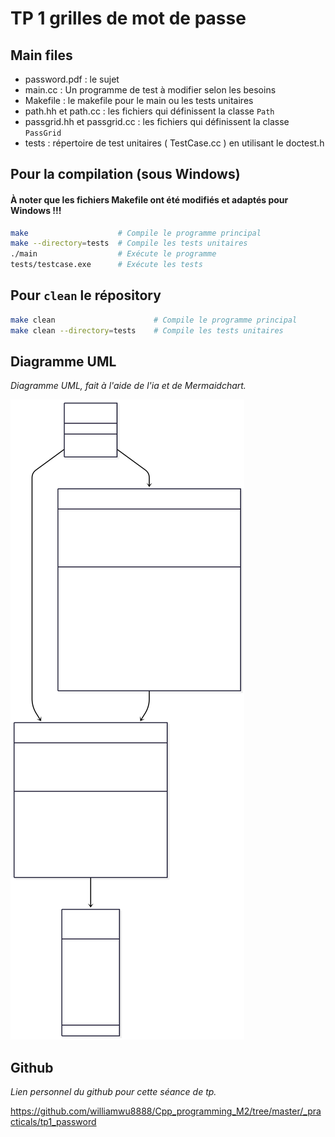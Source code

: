# TP 1 grilles de mot de passe

## Main files

* password.pdf : le sujet 
* main.cc : Un programme de test à modifier selon les besoins
* Makefile : le makefile pour le main ou les tests unitaires
* path.hh et path.cc : les fichiers qui définissent la classe `Path`
* passgrid.hh et passgrid.cc : les fichiers qui définissent la classe `PassGrid`
* tests : répertoire de test unitaires ( TestCase.cc ) en utilisant le doctest.h


## Pour la compilation (sous Windows)

#### **À noter que les fichiers Makefile ont été modifiés et adaptés pour Windows !!!**

```bash
make                    # Compile le programme principal
make --directory=tests  # Compile les tests unitaires
./main                  # Exécute le programme
tests/testcase.exe      # Exécute les tests
```

## Pour `clean` le répository

```bash
make clean                      # Compile le programme principal
make clean --directory=tests    # Compile les tests unitaires
```

## Diagramme UML

*Diagramme UML, fait à l'aide de l'ia et de Mermaidchart.*

![Diagramme UML de ce projet](UML_diagram.svg)


## Github

*Lien personnel du github pour cette séance de tp.*

https://github.com/williamwu8888/Cpp_programming_M2/tree/master/_practicals/tp1_password


